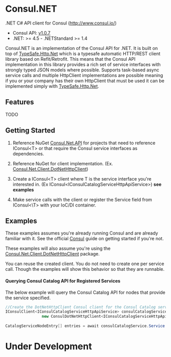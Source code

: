 # Consul.NET

.NET C# API client for Consul (http://www.consul.io/)

* Consul API: [v1.0.7](https://github.com/hashicorp/consul/tree/v1.0.7/api)
* .NET: >= 4.5 - .NETStandard >= 1.4

Consul.NET is an implementation of the Consul API for .NET. It is built on top of [TypeSafe.Http.Net](https://github.com/HelloKitty/TypeSafe.Http.Net) which is a typesafe automatic HTTP/REST client library based on Refit/Retrofit. This means that the Consul API implementation in this library provides a rich set of service interfaces with strongly typed JSON models where possible. Supports task-based async service calls and multiple HttpClient implementations are possible meaning if you or your company has their own HttpClient that must be used it can be implemented simply with [TypeSafe.Http.Net](https://github.com/HelloKitty/TypeSafe.Http.Net).

## Features

TODO

## Getting Started

1. Reference NuGet [Consul.Net.API](TODO) for projects that need to reference IConsul\<T\> or that require the Consul service interfaces as dependencies.

2. Reference NuGet for client implementation. (Ex. [Consul.Net.Client.DotNetHttpClient](TODO))

3. Create a IConsul\<T\> client where T is the service interface you're interested in. (Ex IConsul\<IConsulCatalogServiceHttpApiService\>) **see examples**

4. Make service calls with the client or register the Service field from IConsul<\T\> with your IoC/DI container.

## Examples

These examples assumes you're already running Consul and are already familiar with it. See the official [Consul](https://www.consul.io/intro/getting-started/install.html) guide on getting started if you're not.

These examples will also assume you're using the [Consul.Net.Client.DotNetHttpClient](TODO) package.

You can reuse the created client. You do not need to create one per service call. Though the examples will show this behavior so that they
are runnable.


#### Querying Consul Catalog API for Registered Services
The below example will query the Consul Catalog API for nodes that provide the service specified.

```csharp
//Create the DotNetHttpClient Consul client for the Consul Catalog service interface
IConsulClient<IConsulCatalogServiceHttpApiService> consulCatalogService =
				new ConsulDotNetHttpClient<IConsulCatalogServiceHttpApiService>(@"http://localhost:8500");
        
CatalogServiceNodeEntry[] entries = await consulCatalogService.Service.GetServiceNodes("TestService");
```

# Under Development
